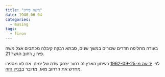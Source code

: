 ```yaml
---
title: "משה פירון"
date: 1940-06-04
categories:
  - musing
tags:
  - firon
---
```


בעודה מחליפה חדרים שכורים במשך שנים,
סבתא רבקה קיבלה מכתבים אצל
משה פירון, רחוב הגשר 21.

לפי [ידיעה מ-1962-09-25](https://www.nli.org.il/he/newspapers/haretz/1962/09/25/01/article/116/?e=-------he-20--1--img-txIN%7ctxTI--------------1) בעיתון הארץ זה רחוב יצחק שדה של ימינו.
אם לא מספרו מחדש את הרחוב מאז, מדובר ב[בניין הזה](https://www.google.com/maps/place/Yitzhak+Sadeh+St+21,+Tel+Aviv-Yafo/@32.0652396,34.7869398,3a,75y,2.12h,91.58t/data=!3m6!1e1!3m4!1sSTumWnEGXNdOpAuF8q0NNw!2e0!7i13312!8i6656!4m5!3m4!1s0x151d4b773c42b43d:0xe1d97a9687617336!8m2!3d32.0653501!4d34.7869807).

